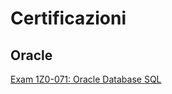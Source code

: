 # Certificazioni

## Oracle

[Exam 1Z0-071: Oracle Database SQL](https://github.com/pmarconcini/certificazioni/blob/master/Oracle%20Exam%201Z0-071%3A%20Oracle%20Database%20SQL.md)
